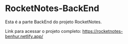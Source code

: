 # RocketNotes-BackEnd

Esta é a parte BackEnd do projeto RocketNotes.

Link para acessar o projeto completo: https://rocketnotes-benhur.netlify.app/
